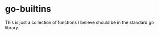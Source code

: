# go-builtins

This is just a collection of functions I believe should be in the
standard go library.
